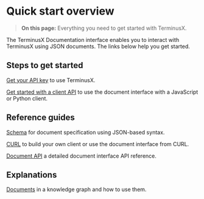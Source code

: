 # Quick start overview

> **On this page:** Everything you need to get started with TerminusX.

The TerminusX Documentation interface enables you to interact with TerminusX using JSON documents. The links below help you get started.

## Steps to get started

[Get your API key](terminusx/get-your-api-key) to use TerminusX.

[Get started with a client API](terminusx/start-with-a-client) to use the document interface with a JavaScript or Python client. 

## Reference guides

[Schema](reference/reference-schema) for document specification using JSON-based syntax.     

[CURL](reference/reference-curl) to build your own client or use the document interface from CURL. 

[Document API](reference/reference-document-interface) a detailed document interface API reference.

## Explanations

[Documents](explanation/explanation-documents) in a knowledge graph and how to use them.
